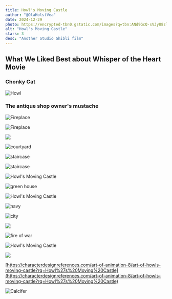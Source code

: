 ```yaml
---
title: Howl's Moving Castle
author: "@OlaHolstVea"
date: 2024-12-29
photo: https://encrypted-tbn0.gstatic.com/images?q=tbn:ANd9GcQ-sVJyU8zl_DMoFcAuhyozsdNUkvTLAHC7_g&s
alt: "Howl's Moving Castle"
stars: 3
desc: "Another Studio Ghibli film"
---
```


## What We Liked Best about Whisper of the Heart Movie

### Chonky Cat

![Howl](https://images.squarespace-cdn.com/content/v1/54fc8146e4b02a22841f4df7/1569589282282-GODYLQYB6W1OW39WKVMW/Art+of+Howl%27s+Moving+Castle+B+-+2.jpg?format=1000w)

### The antique shop owner's mustache

![Fireplace](https://images.squarespace-cdn.com/content/v1/54fc8146e4b02a22841f4df7/1569587027947-VSKT5NWZN5L42WWZOSQK/Art+of+Howl%27s+Moving+Castle+B+-+16.jpg?format=1000w)

![Fireplace](https://images.squarespace-cdn.com/content/v1/54fc8146e4b02a22841f4df7/1569587984782-9KK7CQ0QNZ468IASF3TH/Art+of+Howl%27s+Moving+Castle+E+-+128.jpg?format=1000w)

![](https://images.squarespace-cdn.com/content/v1/54fc8146e4b02a22841f4df7/1569589389200-5C5YRPZD0H6711AV2QTN/Art+of+Howl%27s+Moving+Castle+B+-+47.jpg?format=1000w)

![courtyard](https://images.squarespace-cdn.com/content/v1/54fc8146e4b02a22841f4df7/1569587153272-0TBQS84VPIN04J8G2O1O/Art+of+Howl%27s+Moving+Castle+C+-+6.png?format=1000w)

![staircase](https://images.squarespace-cdn.com/content/v1/54fc8146e4b02a22841f4df7/1569587207800-K4WI0DU0Q4THB2T6E2HN/Art+of+Howl%27s+Moving+Castle+C+-+25.jpg?format=1000w)

![staircase](https://images.squarespace-cdn.com/content/v1/54fc8146e4b02a22841f4df7/1569587244094-IBT2YG7PNP4MRDN1UDCU/Art+of+Howl%27s+Moving+Castle+C+-+29.jpg?format=1000w)

![Howl's Moving Castle](https://images.squarespace-cdn.com/content/v1/54fc8146e4b02a22841f4df7/1569587470342-74UG0L06NY1UIZUQ6NT9/Art+of+Howl%27s+Moving+Castle+C5+-+2.jpg?format=1500w)

![green house](https://images.squarespace-cdn.com/content/v1/54fc8146e4b02a22841f4df7/1569587472693-L50TAKZOBN4VA2XHYX53/Art+of+Howl%27s+Moving+Castle+D+-+5.jpg?format=1000w)

![Howl's Moving Castle](https://images.squarespace-cdn.com/content/v1/54fc8146e4b02a22841f4df7/1569587507190-QR7M7P26A2T0H45UEUBN/Art+of+Howl%27s+Moving+Castle+D+-+15.jpg?format=1000w)

![navy](https://images.squarespace-cdn.com/content/v1/54fc8146e4b02a22841f4df7/1569587705178-9KPTQXTUBQX453IPC6MF/Art+of+Howl%27s+Moving+Castle+E+-+67.png?format=1000w)

![city](https://images.squarespace-cdn.com/content/v1/54fc8146e4b02a22841f4df7/1569587774673-G9XUL8Q4JROF7QXQSFUC/Art+of+Howl%27s+Moving+Castle+E+-+79.jpg?format=1500w)

![](https://images.squarespace-cdn.com/content/v1/54fc8146e4b02a22841f4df7/1569587984782-9KK7CQ0QNZ468IASF3TH/Art+of+Howl%27s+Moving+Castle+E+-+128.jpg?format=1000w)

![fire of war](https://images.squarespace-cdn.com/content/v1/54fc8146e4b02a22841f4df7/1569587987743-46G1HKJVKC2EKJBH68FV/Art+of+Howl%27s+Moving+Castle+E3+-+1.jpg?format=1000w)

![Howl's Moving Castle](https://images.squarespace-cdn.com/content/v1/54fc8146e4b02a22841f4df7/1569588043371-8JUQNZ908N35XJUAKKG0/Art+of+Howl%27s+Moving+Castle+G+-+1.jpg?format=1000w)

![](https://images.squarespace-cdn.com/content/v1/54fc8146e4b02a22841f4df7/1716723919603-UY8NNOIPY99V9H9KVNLC/cover%2B9.jpg?format=2500w)

[https://characterdesignreferences.com/art-of-animation-8/art-of-howls-moving-castle?rq=Howl%27s%20Moving%20Castle](https://characterdesignreferences.com/art-of-animation-8/art-of-howls-moving-castle?rq=Howl%27s%20Moving%20Castle)

![Calcifer](https://static.wikia.nocookie.net/howlscastle/images/2/2e/Calcifer.jpg/revision/latest?cb=20120510003203)

![]()

![]()

![]()
